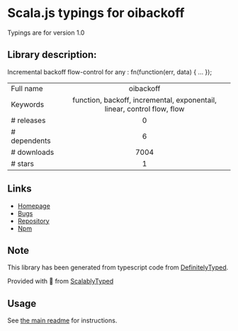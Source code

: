 
# Scala.js typings for oibackoff

Typings are for version 1.0

## Library description:
Incremental backoff flow-control for any : fn(function(err, data) { ... });

|                    |                 |
| ------------------ | :-------------: |
| Full name          | oibackoff |
| Keywords           | function, backoff, incremental, exponentail, linear, control flow, flow |
| # releases         | 0 |
| # dependents       | 6 |
| # downloads        | 7004 |
| # stars            | 1 |

## Links
- [Homepage](https://github.com/chilts/oibackoff)
- [Bugs](http://github.com/chilts/oibackoff/issues)
- [Repository](https://github.com/chilts/oibackoff)
- [Npm](https://www.npmjs.com/package/oibackoff)
    


## Note
This library has been generated from typescript code from [DefinitelyTyped](https://definitelytyped.org).

Provided with :purple_heart: from [ScalablyTyped](https://github.com/oyvindberg/ScalablyTyped)

## Usage
See [the main readme](../../readme.md) for instructions.


